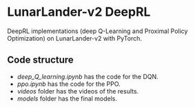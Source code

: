 # LunarLander-v2 DeepRL 

DeepRL implementations (deep Q-Learning and Proximal Policy Optimization) on LunarLander-v2 with PyTorch.

## Code structure

- *deep_Q_learning.ipynb* has the code for the DQN.
- *ppo.ipynb* has the code for the PPO.
- *videos* folder has the videos of the results.
- *models* folder has the final models.
